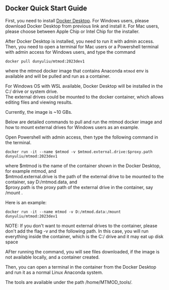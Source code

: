 ## Docker Quick Start Guide

First, you need to install [Docker Desktop](https://www.docker.com/products/docker-desktop/). For Windows users, please download Docker Desktop from previous link and install it. For Mac users, please choose between Apple Chip or Intel Chip for the installer. <br/>

After Docker Desktop is installed, you need to run it with admin access. Then, you need to open a terminal for Mac users or a Powershell terminal with admin access for Windows users, and type the command 
```
docker pull dunyuliu/mtmod:2023dev1
```
where the mtmod docker image that contains Anaconda ```mtmod``` env is available and will be pulled and run as a container. <br/>

For Windows OS with WSL available, Docker Desktop will be installed in the C:/ drive or system drive. <br/>
The external drives could be mounted to the docker container, which allows editing files and viewing results. <br/>

Currently, the image is ~10 GBs. <br>

Below are detailed commands to pull and run the mtmod docker image and how to mount external drives for Windows users as an example. <br/>

Open Powershell with admin access, then type the following command in the terminal.
```
docker run -it --name $mtmod -v $mtmod.external.drive:$proxy.path dunyuliu/mtmod:2023dev1
```
where $mtmod is the name of the container shown in the Docker Desktop, for example mtmod, and <br/>
$mtmod.external.drive is the path of the external drive to be mounted to the container, say D:/mtmod.data, and <br/>
$proxy.path is the proxy path of the external drive in the container, say /mount  . <br/>

Here is an example:
```
docker run -it --name mtmod -v D:/mtmod.data:/mount dunyuliu/mtmod:2023dev1
```

NOTE: If you don't want to mount external drives to the container, please don't add the flag -v and the following path. In this case, you will run everything inside the container, which is the C:/ drive and it may eat up disk space <br/>

AFter running the command, you will see files downloaded, if the image is not available locally, and a container created. <br/>

Then, you can open a terminal in the container from the Docker Desktop and run it as a normal Linux Anaconda system.

The tools are available under the path /home/MTMOD_tools/.
